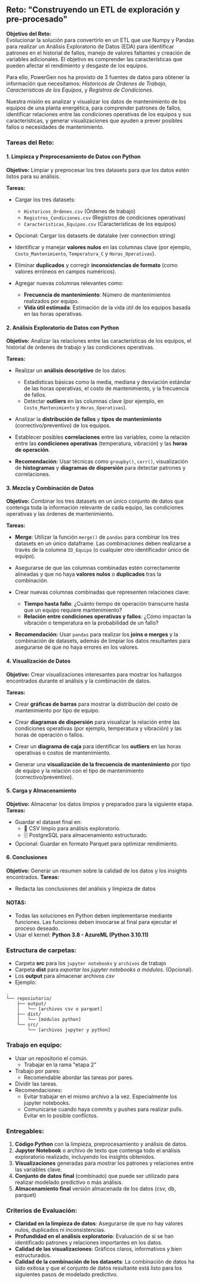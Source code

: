 ## Reto: **"Construyendo un ETL de exploración y pre-procesado"**

**Objetivo del Reto:**  
Evolucionar la solución para convertirlo en un ETL que use Numpy y Pandas para realizar un Análisis Exploratorio de Datos (EDA) para identificar patrones en el historial de fallos, manejo de valores faltantes y creación de variables adicionales. El objetivo es comprender las características que pueden afectar el rendimiento y desgaste de los equipos.

Para ello, PowerGen nos ha provisto de 3 fuentes de datos para obtener la información que necesitamos: *Historicos de Ordenes de Trabajo*, *Caracteristicas de los Equipos*, y *Registros de Condiciones*.

Nuestra misión es analizar y visualizar los datos de mantenimiento de los equipos de una planta energética, para comprender patrones de fallos, identificar relaciones entre las condiciones operativas de los equipos y sus características, y generar visualizaciones que ayuden a prever posibles fallos o necesidades de mantenimiento.


### **Tareas del Reto:**

#### **1. Limpieza y Preprocesamiento de Datos con Python**

  **Objetivo:** Limpiar y preprocesar los tres datasets para que los datos estén listos para su análisis.
  
  **Tareas:**
  - Cargar los tres datasets:
    - `Historicos_Ordenes.csv` (Órdenes de trabajo)
    - `Registros_Condiciones.csv` (Registros de condiciones operativas)
    - `Caracteristicas_Equipos.csv` (Características de los equipos)

  - Opcional: Cargar los datasets de datalake (ver connection string)
   
  
  - Identificar y manejar **valores nulos** en las columnas clave (por ejemplo, `Costo_Mantenimiento`, `Temperatura_C` y `Horas_Operativas`).
  
  - Eliminar **duplicados** y corregir **inconsistencias de formato** (como valores erróneos en campos numéricos).
  
  - Agregar nuevas columnas relevantes como:
    - **Frecuencia de mantenimiento**: Número de mantenimientos realizados por equipo.
    - **Vida útil estimada**: Estimación de la vida útil de los equipos basada en las horas operativas.
  
#### **2. Análisis Exploratorio de Datos con Python**

  **Objetivo:** Analizar las relaciones entre las características de los equipos, el historial de órdenes de trabajo y las condiciones operativas.

  **Tareas:**
  - Realizar un **análisis descriptivo** de los datos:
    - Estadísticas básicas como la media, mediana y desviación estándar de las horas operativas, el costo de mantenimiento, y la frecuencia de fallos.
    - Detectar **outliers** en las columnas clave (por ejemplo, en `Costo_Mantenimiento` y `Horas_Operativas`).
  
  - Analizar la **distribución de fallos** y **tipos de mantenimiento** (correctivo/preventivo) de los equipos.
  
  - Establecer posibles **correlaciones** entre las variables, como la relación entre las **condiciones operativas** (temperatura, vibración) y las **horas de operación**.
  
  - **Recomendación:** Usar técnicas como `groupby()`, `corr()`, visualización de **histogramas** y **diagramas de dispersión** para detectar patrones y correlaciones.

#### **3. Mezcla y Combinación de Datos**

  **Objetivo:** Combinar los tres datasets en un único conjunto de datos que contenga toda la información relevante de cada equipo, las condiciones operativas y las órdenes de mantenimiento.

  **Tareas:**
  - **Merge**: Utilizar la función `merge()` de `pandas` para combinar los tres datasets en un único dataframe. Las combinaciones deben realizarse a través de la columna `ID_Equipo` (o cualquier otro identificador único de equipo).
  
  - Asegurarse de que las columnas combinadas estén correctamente alineadas y que no haya **valores nulos** o **duplicados** tras la combinación.
  
  - Crear nuevas columnas combinadas que representen relaciones clave:
    - **Tiempo hasta fallo**: ¿Cuánto tiempo de operación transcurre hasta que un equipo requiere mantenimiento?
    - **Relación entre condiciones operativas y fallos**: ¿Cómo impactan la vibración o temperatura en la probabilidad de un fallo?
  
  - **Recomendación:** Usar `pandas` para realizar los **joins o merges** y la combinación de datasets, además de limpiar los datos resultantes para asegurarse de que no haya errores en los valores.

#### **4. Visualización de Datos**

  **Objetivo:** Crear visualizaciones interesantes para mostrar los hallazgos encontrados durante el análisis y la combinación de datos.

  **Tareas:**
  - Crear **gráficas de barras** para mostrar la distribución del costo de mantenimiento por tipo de equipo.
  
  - Crear **diagramas de dispersión** para visualizar la relación entre las condiciones operativas (por ejemplo, temperatura y vibración) y las horas de operación o fallos.
  
  - Crear un **diagrama de caja** para identificar los **outliers** en las horas operativas o costos de mantenimiento.
  
  - Generar una **visualización de la frecuencia de mantenimiento** por tipo de equipo y la relación con el tipo de mantenimiento (correctivo/preventivo).
  

#### **5. Carga y Almacenamiento**

  **Objetivo:** Almacenar los datos limpios y preparados para la siguiente etapa.
  **Tareas:**
  - Guardar el dataset final en:
    - 📂 CSV limpio para análisis exploratorio.
    - 🗄️ PostgreSQL para almacenamiento estructurado.
  - Opcional: Guardar en formato Parquet para optimizar rendimiento.


#### **6. Conclusiones**

  **Objetivo:** Generar un resumen sobre la calidad de los datos y los insights encontrados.
  **Tareas:**
  - Redacta las conclusiones del análisis y limpieza de datos


#### **NOTAS:** 
- Todas las soluciones en Python deben implementarse mediante funciones. Las funciones deben invocarse al final para ejecutar el proceso deseado.
- Usar el kernel: **Python 3.8 - AzureML (Python 3.10.11)**


### **Estructura de carpetas:**
- Carpeta **src** para los `jupyter notebooks` y `archivos` de trabajo  
- Carpeta **dist** para *exportar los jupyter notebooks a módulos*. (Opcional).
- Los **output** para almacenar archivos *csv*
- Ejemplo: 

```
.
└── reposiutorio/
    ├── output/
    │   └── [archivos csv o parquet]
    ├── dist/
    │   └── [módulos python]
    └── src/
        └── [archivos jupyter y python]
```


### **Trabajo en equipo:**  
   - Usar un repositorio el común.
      - Trabajar en la rama "etapa 2"
   - Trabajo por pares:
      - Recomendable abordar las tareas por pares.
   - Dividir las tareas.
   - Recomendaciones:
      - Evitar trabajar en el mismo archivo a la vez. Especialmente los jupyter notebooks.
      - Comunicarse cuando haya commits y pushes para realizar pulls. Evitar en lo posible conflictos.

### **Entregables:**

1. **Código Python** con la limpieza, preprocesamiento y análisis de datos.
2. **Jupyter Notebook** o archivo de texto que contenga todo el análisis exploratorio realizado, incluyendo los insights obtenidos.
3. **Visualizaciones** generadas para mostrar los patrones y relaciones entre las variables clave.
4. **Conjunto de datos final** (combinado) que puede ser utilizado para realizar modelado predictivo o más análisis.
5. **Almacenamiento final** versión almacenada de los datos (csv, db, parquet) 

### **Criterios de Evaluación:**  

- **Claridad en la limpieza de datos**: Asegurarse de que no hay valores nulos, duplicados ni inconsistencias.
- **Profundidad en el análisis exploratorio**: Evaluación de si se han identificado patrones y relaciones importantes en los datos.
- **Calidad de las visualizaciones**: Gráficos claros, informativos y bien estructurados.
- **Calidad de la combinación de los datasets**: La combinación de datos ha sido exitosa y que el conjunto de datos resultante está listo para los siguientes pasos de modelado predictivo.